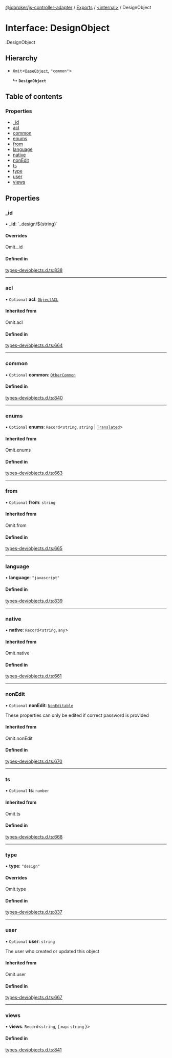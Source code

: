 [@iobroker/js-controller-adapter](../README.md) / [Exports](../modules.md) / [<internal\>](../modules/internal_.md) / DesignObject

# Interface: DesignObject

[<internal>](../modules/internal_.md).DesignObject

## Hierarchy

- `Omit`<[`BaseObject`](internal_.BaseObject.md), ``"common"``\>

  ↳ **`DesignObject`**

## Table of contents

### Properties

- [\_id](internal_.DesignObject.md#_id)
- [acl](internal_.DesignObject.md#acl)
- [common](internal_.DesignObject.md#common)
- [enums](internal_.DesignObject.md#enums)
- [from](internal_.DesignObject.md#from)
- [language](internal_.DesignObject.md#language)
- [native](internal_.DesignObject.md#native)
- [nonEdit](internal_.DesignObject.md#nonedit)
- [ts](internal_.DesignObject.md#ts)
- [type](internal_.DesignObject.md#type)
- [user](internal_.DesignObject.md#user)
- [views](internal_.DesignObject.md#views)

## Properties

### \_id

• **\_id**: \`\_design/${string}\`

#### Overrides

Omit.\_id

#### Defined in

[types-dev/objects.d.ts:838](https://github.com/ioBroker/ioBroker.js-controller/blob/8aaeaa08/packages/types-dev/objects.d.ts#L838)

___

### acl

• `Optional` **acl**: [`ObjectACL`](internal_.ObjectACL.md)

#### Inherited from

Omit.acl

#### Defined in

[types-dev/objects.d.ts:664](https://github.com/ioBroker/ioBroker.js-controller/blob/8aaeaa08/packages/types-dev/objects.d.ts#L664)

___

### common

• `Optional` **common**: [`OtherCommon`](internal_.OtherCommon.md)

#### Defined in

[types-dev/objects.d.ts:840](https://github.com/ioBroker/ioBroker.js-controller/blob/8aaeaa08/packages/types-dev/objects.d.ts#L840)

___

### enums

• `Optional` **enums**: `Record`<`string`, `string` \| [`Translated`](../modules/internal_.md#translated)\>

#### Inherited from

Omit.enums

#### Defined in

[types-dev/objects.d.ts:663](https://github.com/ioBroker/ioBroker.js-controller/blob/8aaeaa08/packages/types-dev/objects.d.ts#L663)

___

### from

• `Optional` **from**: `string`

#### Inherited from

Omit.from

#### Defined in

[types-dev/objects.d.ts:665](https://github.com/ioBroker/ioBroker.js-controller/blob/8aaeaa08/packages/types-dev/objects.d.ts#L665)

___

### language

• **language**: ``"javascript"``

#### Defined in

[types-dev/objects.d.ts:839](https://github.com/ioBroker/ioBroker.js-controller/blob/8aaeaa08/packages/types-dev/objects.d.ts#L839)

___

### native

• **native**: `Record`<`string`, `any`\>

#### Inherited from

Omit.native

#### Defined in

[types-dev/objects.d.ts:661](https://github.com/ioBroker/ioBroker.js-controller/blob/8aaeaa08/packages/types-dev/objects.d.ts#L661)

___

### nonEdit

• `Optional` **nonEdit**: [`NonEditable`](internal_.NonEditable.md)

These properties can only be edited if correct password is provided

#### Inherited from

Omit.nonEdit

#### Defined in

[types-dev/objects.d.ts:670](https://github.com/ioBroker/ioBroker.js-controller/blob/8aaeaa08/packages/types-dev/objects.d.ts#L670)

___

### ts

• `Optional` **ts**: `number`

#### Inherited from

Omit.ts

#### Defined in

[types-dev/objects.d.ts:668](https://github.com/ioBroker/ioBroker.js-controller/blob/8aaeaa08/packages/types-dev/objects.d.ts#L668)

___

### type

• **type**: ``"design"``

#### Overrides

Omit.type

#### Defined in

[types-dev/objects.d.ts:837](https://github.com/ioBroker/ioBroker.js-controller/blob/8aaeaa08/packages/types-dev/objects.d.ts#L837)

___

### user

• `Optional` **user**: `string`

The user who created or updated this object

#### Inherited from

Omit.user

#### Defined in

[types-dev/objects.d.ts:667](https://github.com/ioBroker/ioBroker.js-controller/blob/8aaeaa08/packages/types-dev/objects.d.ts#L667)

___

### views

• **views**: `Record`<`string`, { `map`: `string`  }\>

#### Defined in

[types-dev/objects.d.ts:841](https://github.com/ioBroker/ioBroker.js-controller/blob/8aaeaa08/packages/types-dev/objects.d.ts#L841)
